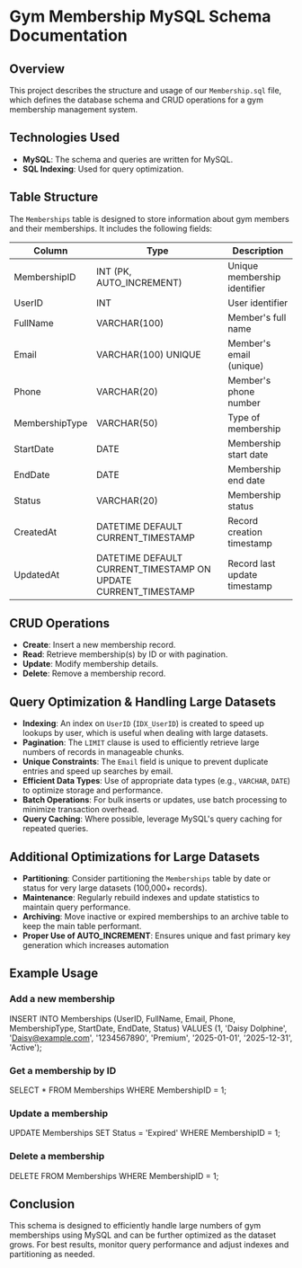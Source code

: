 # Gym Membership MySQL Schema Documentation

## Overview
This project describes the structure and usage of our `Membership.sql` file, which defines the database schema and CRUD operations for a gym membership management system.

## Technologies Used
- **MySQL**: The schema and queries are written for MySQL.
- **SQL Indexing**: Used for query optimization.

## Table Structure
The `Memberships` table is designed to store information about gym members and their memberships. It includes the following fields:

| Column         | Type                        | Description                        |
|---------------|-----------------------------|------------------------------------|
| MembershipID  | INT (PK, AUTO_INCREMENT)    | Unique membership identifier       |
| UserID        | INT                         | User identifier                    |
| FullName      | VARCHAR(100)                | Member's full name                 |
| Email         | VARCHAR(100) UNIQUE         | Member's email (unique)            |
| Phone         | VARCHAR(20)                 | Member's phone number              |
| MembershipType| VARCHAR(50)                 | Type of membership                 |
| StartDate     | DATE                        | Membership start date              |
| EndDate       | DATE                        | Membership end date                |
| Status        | VARCHAR(20)                 | Membership status                  |
| CreatedAt     | DATETIME DEFAULT CURRENT_TIMESTAMP | Record creation timestamp  |
| UpdatedAt     | DATETIME DEFAULT CURRENT_TIMESTAMP ON UPDATE CURRENT_TIMESTAMP | Record last update timestamp |

## CRUD Operations
- **Create**: Insert a new membership record.
- **Read**: Retrieve membership(s) by ID or with pagination.
- **Update**: Modify membership details.
- **Delete**: Remove a membership record.

## Query Optimization & Handling Large Datasets
- **Indexing**: An index on `UserID` (`IDX_UserID`) is created to speed up lookups by user, which is useful when dealing with large datasets.
- **Pagination**: The `LIMIT` clause is used to efficiently retrieve large numbers of records in manageable chunks.
- **Unique Constraints**: The `Email` field is unique to prevent duplicate entries and speed up searches by email.
- **Efficient Data Types**: Use of appropriate data types (e.g., `VARCHAR`, `DATE`) to optimize storage and performance.
- **Batch Operations**: For bulk inserts or updates, use batch processing to minimize transaction overhead.
- **Query Caching**: Where possible, leverage MySQL's query caching for repeated queries.

## Additional Optimizations for Large Datasets
- **Partitioning**: Consider partitioning the `Memberships` table by date or status for very large datasets (100,000+ records).
- **Maintenance**: Regularly rebuild indexes and update statistics to maintain query performance.
- **Archiving**: Move inactive or expired memberships to an archive table to keep the main table performant.
- **Proper Use of AUTO_INCREMENT**: Ensures unique and fast primary key generation which increases automation

## Example Usage
### Add a new membership
INSERT INTO Memberships (UserID, FullName, Email, Phone, MembershipType, StartDate, EndDate, Status)
VALUES (1, 'Daisy Dolphine', 'Daisy@example.com', '1234567890', 'Premium', '2025-01-01', '2025-12-31', 'Active');

### Get a membership by ID
SELECT * FROM Memberships WHERE MembershipID = 1;

### Update a membership
UPDATE Memberships SET Status = 'Expired' WHERE MembershipID = 1;

### Delete a membership
DELETE FROM Memberships WHERE MembershipID = 1;


## Conclusion
This schema is designed to efficiently handle large numbers of gym memberships using MySQL and can be further optimized as the dataset grows. For best results, monitor query performance and adjust indexes and partitioning as needed.
